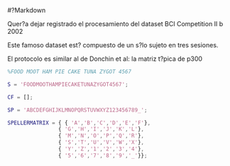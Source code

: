 #?Markdown

Quer?a dejar registrado el procesamiento del dataset BCI Competition II b 2002

Este famoso dataset est? compuesto de un s?lo sujeto en tres sesiones.

El protocolo es similar al de Donchin et al: la matriz t?pica de p300

```matlab
%FOOD MOOT HAM PIE CAKE TUNA ZYGOT 4567

S = 'FOODMOOTHAMPIECAKETUNAZYGOT4567';

CF = [];

SP = 'ABCDEFGHIJKLMNOPQRSTUVWXYZ123456789_';

SPELLERMATRIX = { { 'A','B','C','D','E','F'},
                { 'G','H','I','J','K','L'},
                { 'M','N','O','P','Q','R'},
                { 'S','T','U','V','W','X'},
                { 'Y','Z','1','2','3','4'},
                { '5','6','7','8','9','_'}};
```
